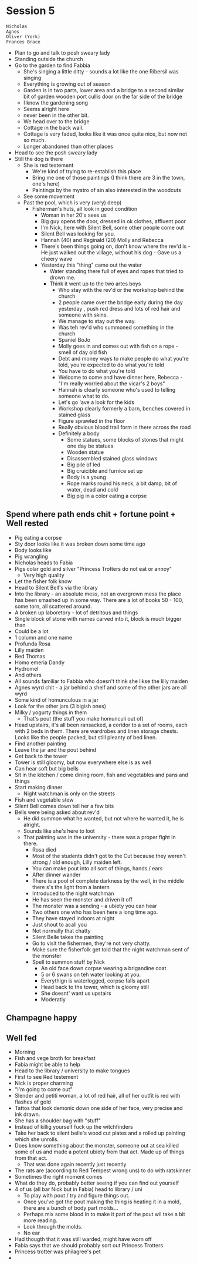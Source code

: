 # Session 5
```
Nicholas
Agnes
Oliver (York)
Frances Brace
```
 - Plan to go and talk to posh sweary lady
 - Standing outside the church
 - Go to the garden to find Fabbia
   - She's singing a little ditty - sounds a lot like the one Ribersil was singing
   - Everything is growing out of season
   - Garden is in two parts, lower area and a bridge to a second similar bit of garden wooden port cullis door on the far side of the bridge
   - I know the gardening song
   - Seems alright here
   - never been in the other bit.
   - We head over to the bridge
   - Cottage in the back wall.
   - Cottage is very faded, looks like it was once quite nice, but now not so much.
   - Longer abandoned than other places
 - Head to see the posh sweary lady
 - Still the dog is there 
   - She is red testement
     - We're kind of trying to re-establish this place
     - Bring me one of those paintings (I think there are 3 in the town, one's here)
     - Paintings by the mystro of sin also interested in the woodcuts
   - See some movement
   - Past the pool, which is very (very) deep)
     - Fisherman's huts, all look in good condition
       - Woman in her 20's sees us
       - Big guy opens the door, dressed in ok clothes, affluent poor
       - I'm Nick, here with Silent Bell, some other people come out
       - Silent Bell was looking for you.
       - Hannah (40) and Reginald (20) Molly and Rebecca 
       - There's been things going on, don't know where the rev'd is - He just walked out the village, without his dog - Gave us a cheery wave
       - Yesterday this "thing" came out the water
         - Water standing there full of eyes and ropes that tried to drown me.
         - Think it went up to the two artes boys
           - Who stay with the rev'd or the workshop behind the church
           - 2 people came over the bridge early during the day yesterday , push red dress and lots of red hair and someone with skins.
           - We manage to stay out the way.
           - Was teh rev'd who summoned something in the church
           - Spaniel BoJo 
           - Molly goes in and comes out with fish on a rope - smell of day old fish
           - Debt and money ways to make people do what you're told, you're expected to do what you're told
           - You have to do what you're told
           - Welcome to come and have dinner here, Rebecca - "I'm really worried about the vicar's 2 boys"
           - Hannah is clearly someone who's used to telling someone what to do.
           - Let's go 'ave a look for the kids
           - Workshop clearly formerly a barn, benches covered in stained glass
           - Figure sprawled in the floor
           - Really obvious blood trail form in there across the road
           - Definitely a body
             - Some statues, some blocks of stones that might one day be statues
             - Wooden statue
             - Disassembled stained glass windows
             - Big pile of led
             - Big cruicible and furnice set up
             - Body is a young
             - Rope marks round his neck, a bit damp, bit of water, dead and cold
             - Big pig in a color eating a corpse
## Spend where path ends chit + fortune point + Well rested
 - Pig eating a corpse 
 - Sty door looks like it was broken down some time ago
 - Body looks like 
 - Pig wrangling
 - Nicholas heads to Fabia
 - Pigs colar gold and silver "Princess Trotters do not eat or annoy"
   - Very high quality
 - Let the fisher folk know
 - Head to Silent Bell's via the library
 - Into the library - an absolute mess, not an overgrown mess the place has been smashed up in some way. There are a lot of books 50 - 100, some torn, all scattered around.
 - A broken up laboretory - lot of detritous and things
 - Single block of stone with names carved into it, block is much bigger than 
 - Could be a lot 
 - 1 column and one name 
 - Profunda Rosa
 - Lilly maiden
 - Red Thomas
 - Homo emeria Dandy
 - Hydromel
 - And others
 - All sounds familiar to Fabbia who doesn't think she likse the lilly maiden
 - Agnes wyrd chit - a jar behind a shelf and some of the other jars are all wyrd
 - Some kind of homunculous in a jar
 - Look for the other jars (3 bigish ones)
 - Milky / yogurty things in them
   - That's pout (the stuff you make homunculi out of)
 - Head upstairs, it's all been ransacked, a coridor to a set of rooms, each with 2 beds in them. There are wardrobes and linen storage chests. Looks like the people packed, but still pleanty of bed linen.
 - Find another painting
 - Leave the jar and the pout behind
 - Get back to the tower
 - Tower is still gloomy, but now everywhere else is as well
 - Can hear soft but big bells
 - Sit in the kitchen / come dining room, fish and vegetables and pans and things
 - Start making dinner
   - Night watchman is only on the streets
 - Fish and vegetable stew
 - Silent Bell comes down tell her a few bits
 - Bells were being asked about rev'd
   - He did summon what he wanted, but not where he wanted it, he is alright.
   - Sounds like she's here to loot
   - That painting was in the university - there was a proper fight in there.
     - Rosa died
     - Most of the students didn't got to the Cut because they weren't strong / old enough, Lilly maiden left.
     - You can make pout into all sort of things, hands / ears 
     - After dinner wander
     - There is a pool of complete darkness by the well, in the middle there s's the light from a lantern
     - Introduced to the night watchman
     - He has seen the monster and driven it off
     - The monster was a sending - a ubiety you can hear
     - Two others one who has been here a long time ago.
     - They have stayed indoors at night
     - Just shout to acall you
     - Not normally that chatty
     - Silent Belle takes the painting
     - Go to visit the fishermen, they're not very chatty.
     - Make sure the fisherfolk get told that the night watchman sent of the monster
     - Spell to summon stuff by Nick
       - An old face down corpse wearing a brigandine coat
       - 5 or 6 swans on teh water looking at you.
       - Everythign is waterlogged, corpse falls apart
       - Head back to the tower, which is gloomy still
       - She doesnt' want us upstairs
       - Moderatly 
  ## Champagne happy 
  ## Well fed
 - Morning
 - Fish and vege broth for breakfast
 - Fabia might be able to help
 - Head to the library / university to make tongues 
 - First to see Red testement
 - Nick is proper charming
 - "I'm going to come out"
 - Slender and petiti woman, a lot of red hair, all of her outfit is red with flashes of gold
 - Tattos that look demonic down one side of her face, very precise and ink drawn.
 - She has a shoulder bag with "stuff"
 - Instead of killig yourself fuck up the witchfinders
 - Take her back to silent belle's wood cut plates and a rolled up painting which she unrolls.
 - Does know something about the monster, someone out at sea killed some of us and made a potent ubiety from that act. Made up of things from that act.
   - That was done again recently just recently
 - The rats are (according to Red Tempest wrong uns) to do with ratskinner
 - Sometimes the right moment comes 
 - What do they do, probably better seeing if you can find out yourself
 - 4 of us (all bar Nick but in Fabia) head to library  / uni
   - To play with pout / try and figure things out.
   - Once you've got the pout making the thing is heating it in a mold, there are a bunch of body part molds...
   - Perhaps mix some blood in to make it part of the pout wil take a bit more reading.
   - Look through the molds.
   - No ear
 - Had thougth that it was still warded, might have worn off 
 - Fabia says that we should probably sort out Princess Trotters
 - Princess trotter was philagree's pet
 - 